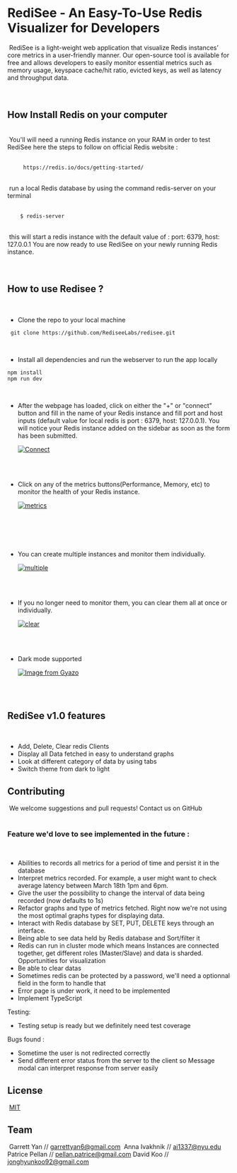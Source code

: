 # RediSee - An Easy-To-Use Redis Visualizer for Developers

​
RediSee is a light-weight web application that visualize Redis instances’ core metrics in a user-friendly manner. Our open-source tool is available for free and allows developers to easily monitor essential metrics such as memory usage, keyspace cache/hit ratio, evicted keys, as well as latency and throughput data.
<br>
<br>
​

## How Install Redis on your computer

​
<br />
​
You'll will need a running Redis instance on your RAM in order to test RediSee
here the steps to follow on official Redis website :
​
<br />
​

```
     https://redis.io/docs/getting-started/
```

​
<br />
​
run a local Redis database by using the command redis-server on your terminal
​
<br />
​

```
    $ redis-server
```

​
<br />
​
this will start a redis instance with the default value of : port: 6379, host: 127.0.0.1
You are now ready to use RediSee on your newly running Redis instance.
​
<br />
<br />
​

## How to use Redisee ?

​
<br>

- Clone the repo to your local machine

```
 git clone https://github.com/RediseeLabs/redisee.git
```

<br/>

- Install all dependencies and run the webserver to run the app locally

```
npm install
npm run dev
```

​
- After the webpage has loaded, click on either the "+" or "connect" button and fill in the name of your Redis instance and fill port and host inputs (default value for local redis is port : 6379, host: 127.0.0.1). You will notice your Redis instance added on the sidebar as soon as the form has been submitted.

  [![Connect](https://i.gyazo.com/17b4fb62c987a268a9ace7d607eb3e73.gif)](https://gyazo.com/17b4fb62c987a268a9ace7d607eb3e73)


<br>
<br>

- Click on any of the metrics buttons(Performance, Memory, etc) to monitor the health of your Redis instance.

  [![metrics](https://i.gyazo.com/b875f76a7c916f44c97a0f8edcbc8998.gif)](https://gyazo.com/b875f76a7c916f44c97a0f8edcbc8998)


<br>
<br>

​
- You can create multiple instances and monitor them individually.

  [![multiple](https://i.gyazo.com/6d826d6ff44b865d1610c5237c89e0d2.gif)](https://gyazo.com/6d826d6ff44b865d1610c5237c89e0d2)
 
  
<br>
<br>

- If you no longer need to monitor them, you can clear them all at once or individually.

  [![clear](https://i.gyazo.com/98c2dff48b2cb3d7a9fdc0fcbbecbbe1.gif)](https://gyazo.com/98c2dff48b2cb3d7a9fdc0fcbbecbbe1)
  

<br>
<br>

- Dark mode supported

  [![Image from Gyazo](https://i.gyazo.com/0914a555f0d3a69b85efb6a4badc7435.gif)](https://gyazo.com/0914a555f0d3a69b85efb6a4badc7435)
  
<br>

<br />

## RediSee v1.0 features

<br />

- Add, Delete, Clear redis Clients
- Display all Data fetched in easy to understand graphs
- Look at different category of data by using tabs
- Switch theme from dark to light
​
## Contributing
​
We welcome suggestions and pull requests!
Contact us on GitHub
​
<br />
​
### Feature we'd love to see implemented in the future :

<br />

- Abilities to records all metrics for a period of time and persist it in the database
- Interpret metrics recorded. For example, a user might want to check average latency between  March 18th  1pm and 6pm.
- Give the user the possibility to change the interval of data being recorded (now defaults to 1s)
- Refactor graphs and type of metrics fetched. Right now we're not using the most optimal graphs types for displaying data.
- Interact with Redis database by SET, PUT, DELETE keys through an interface.
- Being able to see data held by Redis database and Sort/filter it
- Redis can run in cluster mode which means Instances are connected together, get different roles (Master/Slave) and data is sharded. Opportunities for visualization
- Be able to clear datas
- Sometimes redis can be protected by a password, we'll need a optionnal field in the form to handle that
- Error page is under work, it need to be implemented
- Implement TypeScript

Testing:

- Testing setup is ready but we definitely need test coverage

Bugs found :

- Sometime the user is not redirected correctly
- Send different error status from the server to the client so Message modal can interpret response from server easily
​
## License
​
[MIT](https://choosealicense.com/licenses/mit/)
​
## Team
​
Garrett Yan //
garrettyan6@gmail.com
​
Anna Ivakhnik //
ai1337@nyu.edu
​
Patrice Pellan //
pellan.patrice@gmail.com
​
David Koo //
jonghyunkoo92@gmail.com

